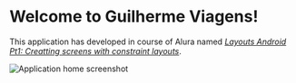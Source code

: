 # Welcome to Guilherme Viagens!

This application has developed in course of Alura named *[Layouts Android Pt1: Creatting screens with constraint layouts](https://cursos.alura.com.br/certificate/1421113a-08a7-4646-b11e-8dda8e7d58f9)*.

![Application home screenshot](https://lh3.googleusercontent.com/pw/ACtC-3d71KcyxE9qn4ML_gh0UU1yleCwMIgNbB7D7_p_TUr1ywNZsYKkAz6G5a6qY-rhgtE3qR1mA2XZoX2oANfoF6hED-3T3dhP8fczjtG32CK-2vdjSdUPBeBLbegfUgbDub5J7wBcc0tmaryp-Hkf7CLvYw=w422-h937-no?authuser=0)
